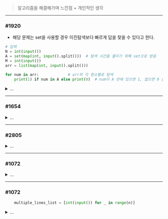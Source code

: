 > 알고리즘을 해결해가며 느낀점 + 개인적인 생각

---
### #1920

- 해당 문제는 set을 사용할 경우 이진탐색보다 빠르게 답을 찾을 수 있다고 한다.
``` python
# 입력
N = int(input())
A = set(map(int, input().split()))	# 탐색 시간을 줄이기 위해 set으로 받음
M = int(input())
arr = list(map(int, input().split()))

for num in arr:				# arr의 각 원소별로 탐색
    print(1) if num in A else print(0)	# num이 A 안에 있으면 1, 없으면 0 출력
```
<details>
<summary> ... </summary>

    binary search 첫 해결 문제.
    min(lt) 과 max(rt) 값을 설정하고 중간 값(mid)을 세워 검증하고
    기준보다 작다면 lt와 mid 사이에서 다시 검증,
    기준보다 크다면 mid와 rt 사이에서 다시 검증.


</details>

---
### #1654
<details>
<summary> ... </summary>

    lan선 이라는 단어에 꽂혀서 자꾸 다른 생각을 하게 됨
    대학생 시절 이진 탐색을 배웠을 즈음이 떠올랐다.
    lt 값과 rt 값이 교차하는 순간 탐색이 종료 된다는 것.
</details>

---
### #2805
<details>
<summary> ... </summary>

    #1654와 같은 유형.
    4764 ms로 통과. 비슷한 시간대에 384 ms 걸린 풀이도 보여서 다시 풀이 예정
</details>

---
### #1072
<details>
<summary> ... </summary>

    answer와 그를 구하는데 비교되는 승률의 혼동으로 조금 헤맸다.
</details>

---
### #1072

``` python
    multiple_lines_list = [int(input()) for _ in range(n)]
```
<details>
<summary> ... </summary>

    집에서 빨리 쉬겠다며 퇴근 버스 안에서 풀었다.
    그러다보니 전 문제에 풀었던 방식은 생각이 잘 났지만
    list 를 만드는 컴프리헨션이 생각나지 않았기에 상기시킬겸 기록해둔다.
</details>